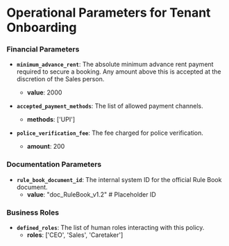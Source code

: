 # Operational Parameters for Tenant Onboarding

### Financial Parameters

*   **`minimum_advance_rent`**: The absolute minimum advance rent payment required to secure a booking. Any amount above this is accepted at the discretion of the Sales person.
    *   **value**: 2000

*   **`accepted_payment_methods`**: The list of allowed payment channels.
    *   **methods**: ['UPI']

*   **`police_verification_fee`**: The fee charged for police verification.
    *   **amount**: 200

### Documentation Parameters

*   **`rule_book_document_id`**: The internal system ID for the official Rule Book document.
    *   **value**: "doc_RuleBook_v1.2" # Placeholder ID

### Business Roles

*   **`defined_roles`**: The list of human roles interacting with this policy.
    *   **roles**: ['CEO', 'Sales', 'Caretaker']